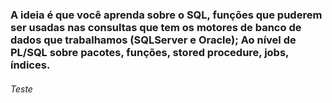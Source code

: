 ### A ideia é que você aprenda sobre o SQL, funções que puderem ser usadas nas consultas que tem os motores de banco de dados que trabalhamos (SQLServer e Oracle); Ao nível de PL/SQL sobre pacotes, funções, stored procedure, jobs, índices.

###### Teste 

